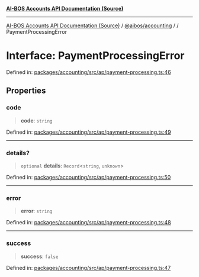 [**AI-BOS Accounts API Documentation (Source)**](../../../README.md)

***

[AI-BOS Accounts API Documentation (Source)](../../../README.md) / [@aibos/accounting](../README.md) / [](../README.md) / PaymentProcessingError

# Interface: PaymentProcessingError

Defined in: [packages/accounting/src/ap/payment-processing.ts:46](https://github.com/pohlai88/accounts/blob/48103fb36d28b2b9bfb33472b6de2f719773cde9/packages/accounting/src/ap/payment-processing.ts#L46)

## Properties

### code

> **code**: `string`

Defined in: [packages/accounting/src/ap/payment-processing.ts:49](https://github.com/pohlai88/accounts/blob/48103fb36d28b2b9bfb33472b6de2f719773cde9/packages/accounting/src/ap/payment-processing.ts#L49)

***

### details?

> `optional` **details**: `Record`\<`string`, `unknown`\>

Defined in: [packages/accounting/src/ap/payment-processing.ts:50](https://github.com/pohlai88/accounts/blob/48103fb36d28b2b9bfb33472b6de2f719773cde9/packages/accounting/src/ap/payment-processing.ts#L50)

***

### error

> **error**: `string`

Defined in: [packages/accounting/src/ap/payment-processing.ts:48](https://github.com/pohlai88/accounts/blob/48103fb36d28b2b9bfb33472b6de2f719773cde9/packages/accounting/src/ap/payment-processing.ts#L48)

***

### success

> **success**: `false`

Defined in: [packages/accounting/src/ap/payment-processing.ts:47](https://github.com/pohlai88/accounts/blob/48103fb36d28b2b9bfb33472b6de2f719773cde9/packages/accounting/src/ap/payment-processing.ts#L47)
